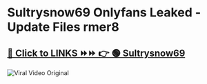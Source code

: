 
 # Sultrysnow69 Onlyfans Leaked - Update Files rmer8

## <h2><a href="https://clipsfans.com/Sultrysnow69&ref=git">🔗 Click to LINKS ⏩⏩ 👉 🟢 Sultrysnow69 </a></h2>

<a href="https://clipsfans.com/Sultrysnow69&ref=git" rel="nofollow" data-target="animated-image.originalLink"><img src="https://i.ibb.co.com/xMMVF88/686577567.gif" alt="Viral Video Original" style="max-width: 100%; display: inline-block;" data-target="animated-image.originalImage"></a>

